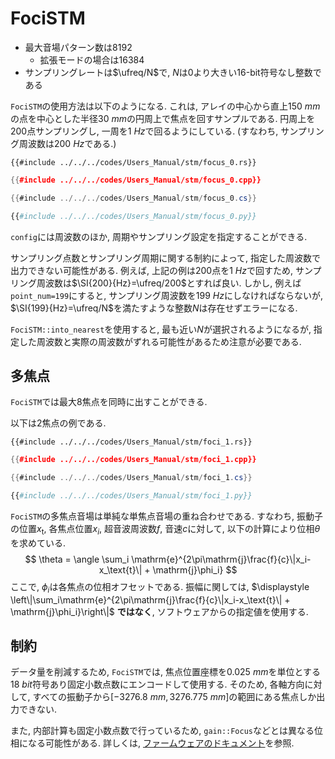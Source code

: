 # FociSTM

- 最大音場パターン数は$8192$
  - 拡張モードの場合は$16384$
- サンプリングレートは$\ufreq/N$で, $N$は0より大きい16-bit符号なし整数である

`FociSTM`の使用方法は以下のようになる.
これは, アレイの中心から直上$\SI{150}{mm}$の点を中心とした半径$\SI{30}{mm}$の円周上で焦点を回すサンプルである.
円周上を200点サンプリングし, 一周を$\SI{1}{Hz}$で回るようにしている. (すなわち, サンプリング周波数は$\SI{200}{Hz}$である.)

```rust,edition2021
{{#include ../../../codes/Users_Manual/stm/focus_0.rs}}
```

```cpp
{{#include ../../../codes/Users_Manual/stm/focus_0.cpp}}
```

```cs
{{#include ../../../codes/Users_Manual/stm/focus_0.cs}}
```

```python
{{#include ../../../codes/Users_Manual/stm/focus_0.py}}
```

`config`には周波数のほか, 周期やサンプリング設定を指定することができる.

サンプリング点数とサンプリング周期に関する制約によって, 指定した周波数で出力できない可能性がある.
例えば, 上記の例は200点を$\SI{1}{Hz}$で回すため, サンプリング周波数は$\SI{200}{Hz}=\ufreq/200$とすれば良い.
しかし, 例えば`point_num=199`にすると, サンプリング周波数を$\SI{199}{Hz}$にしなければならないが, $\SI{199}{Hz}=\ufreq/N$を満たすような整数$N$は存在せずエラーになる.

`FociSTM::into_nearest`を使用すると, 最も近い$N$が選択されるようになるが, 指定した周波数と実際の周波数がずれる可能性があるため注意が必要である.

## 多焦点

`FociSTM`では最大8焦点を同時に出すことができる.

以下は2焦点の例である.

```rust,edition2021
{{#include ../../../codes/Users_Manual/stm/foci_1.rs}}
```

```cpp
{{#include ../../../codes/Users_Manual/stm/foci_1.cpp}}
```

```cs
{{#include ../../../codes/Users_Manual/stm/foci_1.cs}}
```

```python
{{#include ../../../codes/Users_Manual/stm/foci_1.py}}
```

`FociSTM`の多焦点音場は単純な単焦点音場の重ね合わせである.
すなわち, 振動子の位置$x_\text{t}$, 各焦点位置$x_i$, 超音波周波数$f$, 音速$c$に対して, 以下の計算により位相$\theta$を求めている.
$$
\theta = \angle \sum_i \mathrm{e}^{2\pi\mathrm{j}\frac{f}{c}\|x_i-x_\text{t}\| + \mathrm{j}\phi_i}
$$
ここで, $\phi_i$は各焦点の位相オフセットである.
振幅に関しては, $\displaystyle \left\|\sum_i\mathrm{e}^{2\pi\mathrm{j}\frac{f}{c}\|x_i-x_\text{t}\| + \mathrm{j}\phi_i}\right\|$ **ではなく**, ソフトウェアからの指定値を使用する.

## 制約

データ量を削減するため, `FociSTM`では, 焦点位置座標を$\SI{0.025}{mm}$を単位とする$\SI{18}{bit}$符号あり固定小数点数にエンコードして使用する.
そのため, 各軸方向に対して, すべての振動子から$[\SI{-3276.8}{mm}, \SI{3276.775}{mm}]$の範囲にある焦点しか出力できない.

また, 内部計算も固定小数点数で行っているため, `gain::Focus`などとは異なる位相になる可能性がある.
詳しくは, [ファームウェアのドキュメント](./../../Developer_Manual/fpga/stm.md)を参照.

